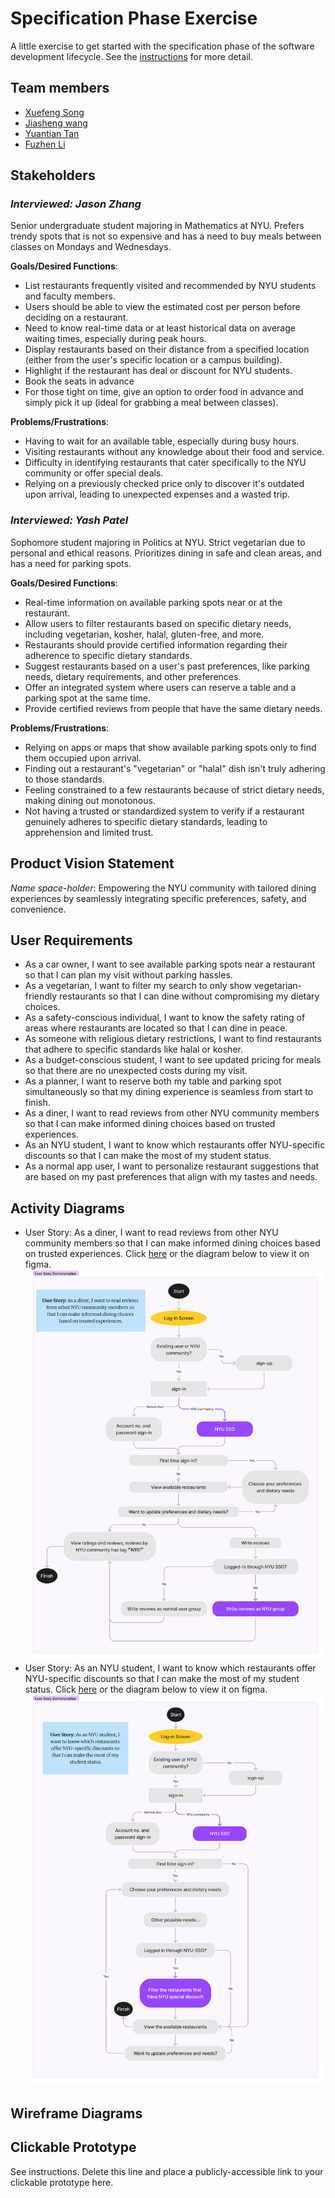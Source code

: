 # Specification Phase Exercise

A little exercise to get started with the specification phase of the software development lifecycle. See the [instructions](instructions.md) for more detail.

## Team members

- [Xuefeng Song](https://github.com/wowwowooo)
- [Jiasheng wang](https://github.com/isomorphismss)
- [Yuantian Tan](https://github.com/AsukaTan)
- [Fuzhen Li](https://github.com/fzfzlfz)

## Stakeholders

### *Interviewed: Jason Zhang*
Senior undergraduate student majoring in Mathematics at NYU. Prefers trendy spots that is not so expensive and has a need to buy meals between classes on Mondays and Wednesdays.

**Goals/Desired Functions**: 
- List restaurants frequently visited and recommended by NYU students and faculty members.
- Users should be able to view the estimated cost per person before deciding on a restaurant.
- Need to know real-time data or at least historical data on average waiting times, especially during peak hours.
- Display restaurants based on their distance from a specified location (either from the user's specific location or a campus building).
- Highlight if the restaurant has deal or discount for NYU students.
- Book the seats in advance
- For those tight on time, give an option to order food in advance and simply pick it up (ideal for grabbing a meal between classes).

**Problems/Frustrations**: 
- Having to wait for an available table, especially during busy hours.
- Visiting restaurants without any knowledge about their food and service.
- Difficulty in identifying restaurants that cater specifically to the NYU community or offer special deals.
- Relying on a previously checked price only to discover it's outdated upon arrival, leading to unexpected expenses and a wasted trip.

### *Interviewed: Yash Patel*
Sophomore student majoring in Politics at NYU. Strict vegetarian due to personal and ethical reasons. Prioritizes dining in safe and clean areas, and has a need for parking spots.

**Goals/Desired Functions**: 
- Real-time information on available parking spots near or at the restaurant.
- Allow users to filter restaurants based on specific dietary needs, including vegetarian, kosher, halal, gluten-free, and more.
- Restaurants should provide certified information regarding their adherence to specific dietary standards.
- Suggest restaurants based on a user's past preferences, like parking needs, dietary requirements, and other preferences.
- Offer an integrated system where users can reserve a table and a parking spot at the same time.
- Provide certified reviews from people that have the same dietary needs.

**Problems/Frustrations**: 
- Relying on apps or maps that show available parking spots only to find them occupied upon arrival.
- Finding out a restaurant's "vegetarian" or "halal" dish isn't truly adhering to those standards.
- Feeling constrained to a few restaurants because of strict dietary needs, making dining out monotonous.
- Not having a trusted or standardized system to verify if a restaurant genuinely adheres to specific dietary standards, leading to apprehension and limited trust.


## Product Vision Statement

 *Name space-holder*: Empowering the NYU community with tailored dining experiences by seamlessly integrating specific preferences, safety, and convenience.

## User Requirements

- As a car owner, I want to see available parking spots near a restaurant so that I can plan my visit without parking hassles.
- As a vegetarian, I want to filter my search to only show vegetarian-friendly restaurants so that I can dine without compromising my dietary choices.
- As a safety-conscious individual, I want to know the safety rating of areas where restaurants are located so that I can dine in peace.
- As someone with religious dietary restrictions, I want to find restaurants that adhere to specific standards like halal or kosher.
- As a budget-conscious student, I want to see updated pricing for meals so that there are no unexpected costs during my visit.
- As a planner, I want to reserve both my table and parking spot simultaneously so that my dining experience is seamless from start to finish.
- As a diner, I want to read reviews from other NYU community members so that I can make informed dining choices based on trusted experiences.
- As an NYU student, I want to know which restaurants offer NYU-specific discounts so that I can make the most of my student status.
- As a normal app user, I want to personalize restaurant suggestions that are based on my past preferences that align with my tastes and needs.

## Activity Diagrams
- User Story: As a diner, I want to read reviews from other NYU community members so that I can make informed dining choices based on trusted experiences. Click <a href="https://www.figma.com/file/uFG9xNM2S3cu7MSWAnG6lJ/UML-activity-diagram-for-NYU-reviews?type=whiteboard&node-id=0%3A1&t=Yuoa7Uj9rnk3J2tt-1">here</a> or the diagram below to view it on figma.
<a href="https://www.figma.com/file/uFG9xNM2S3cu7MSWAnG6lJ/UML-activity-diagram-for-NYU-reviews?type=whiteboard&node-id=0%3A1&t=Yuoa7Uj9rnk3J2tt-1"><img src="./Source/UML1.png" alt="Activity Diagram for User Story 8"></a>
- User Story: As an NYU student, I want to know which restaurants offer NYU-specific discounts so that I can make the most of my student status. Click <a href="https://www.figma.com/file/z7R5gxOJGUWRotY6gtpOmU/UML-activity-diagram-for-NYU-discounts?type=whiteboard&node-id=603%3A139&t=C1OaRoQZQiM0J2kh-1">here</a> or the diagram below to view it on figma.
<a href="https://www.figma.com/file/z7R5gxOJGUWRotY6gtpOmU/UML-activity-diagram-for-NYU-discounts?type=whiteboard&node-id=603%3A139&t=C1OaRoQZQiM0J2kh-1"><img src="./Source/UML2.png" alt="Activity Diagram for User Story 9"></a>

## Wireframe Diagrams



## Clickable Prototype

See instructions. Delete this line and place a publicly-accessible link to your clickable prototype here.
